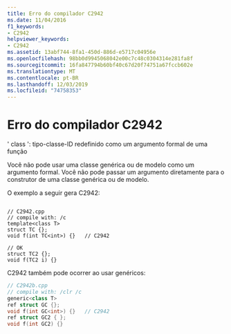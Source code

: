 ```yaml
---
title: Erro do compilador C2942
ms.date: 11/04/2016
f1_keywords:
- C2942
helpviewer_keywords:
- C2942
ms.assetid: 13abf744-8fa1-450d-886d-e5717c04956e
ms.openlocfilehash: 98bb0d9945068042e00c7c48c0304314e281fa8f
ms.sourcegitcommit: 16fa847794b60bf40c67d20f74751a67fccb602e
ms.translationtype: MT
ms.contentlocale: pt-BR
ms.lasthandoff: 12/03/2019
ms.locfileid: "74758353"
---
```

# <a name="compiler-error-c2942"></a>Erro do compilador C2942

' class ': tipo-classe-ID redefinido como um argumento formal de uma função

Você não pode usar uma classe genérica ou de modelo como um argumento formal. Você não pode passar um argumento diretamente para o construtor de uma classe genérica ou de modelo.

O exemplo a seguir gera C2942:

```

// C2942.cpp
// compile with: /c
template<class T>
struct TC {};
void f(int TC<int>) {}   // C2942

// OK
struct TC2 {};
void f(TC2 i) {}
```

C2942 também pode ocorrer ao usar genéricos:

```cpp
// C2942b.cpp
// compile with: /clr /c
generic<class T>
ref struct GC {};
void f(int GC<int>) {}   // C2942
ref struct GC2 { };
void f(int GC2) {}
```
